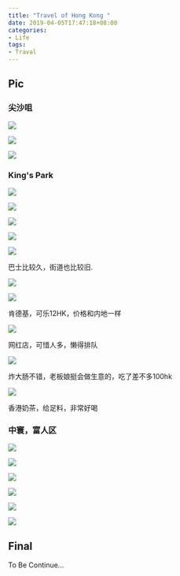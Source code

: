 ```yaml
---
title: "Travel of Hong Kong "
date: 2019-04-05T17:47:18+08:00
categories: 
- Life
tags: 
- Traval
---
```


## Pic

### 尖沙咀

![](https://ws4.sinaimg.cn/large/006tNc79gy1g1s3yaezqkj30lc0sgwl1.jpg)

![](https://ws2.sinaimg.cn/large/006tNc79gy1g1s3z757wyj30lc0sgtev.jpg)

![](https://ws4.sinaimg.cn/large/006tNc79gy1g1s3zxa47gj30lc0sg45u.jpg)

### King's Park

![](https://ws4.sinaimg.cn/large/006tNc79gy1g1s43r7gs4j30lc0sg0zl.jpg)

![](https://ws1.sinaimg.cn/large/006tNc79gy1g1s43w0419j30lc0sgn55.jpg)

![](https://ws3.sinaimg.cn/large/006tNc79gy1g1s44fa7lhj30sg0lc7e1.jpg)

![](https://ws2.sinaimg.cn/large/006tNc79gy1g1s44thtbgj30sg0lcjxk.jpg)

![](https://ws2.sinaimg.cn/large/006tNc79gy1g1s450td1bj30sg0lc0z3.jpg)

巴士比较久，街道也比较旧.

![](https://ws3.sinaimg.cn/large/006tNc79gy1g1s45sa7e9j30ih0wuwjz.jpg)

![](https://ws2.sinaimg.cn/large/006tNc79gy1g1s48u7se4j30ih0wu420.jpg)

肯德基，可乐12HK，价格和内地一样

![](https://ws4.sinaimg.cn/large/006tNc79gy1g1s46kxx8bj30lc0sggt7.jpg)

网红店，可惜人多，懒得排队

![](https://ws4.sinaimg.cn/large/006tNc79gy1g1s472wts4j30sg0lcgs2.jpg)

炸大肠不错，老板娘挺会做生意的，吃了差不多100hk

![](https://ws1.sinaimg.cn/large/006tNc79gy1g1s481r34nj30lc0sgtbu.jpg)

香港奶茶，给足料，非常好喝

### 中寰，富人区

![](https://ws2.sinaimg.cn/large/006tNc79gy1g1s49rl950j30ih0wu42g.jpg)

![](https://ws4.sinaimg.cn/large/006tNc79gy1g1s49v4y3pj30ih0wuwjm.jpg)

![](https://ws4.sinaimg.cn/large/006tNc79gy1g1s4a0jnxxj30sg0lcjwd.jpg)

![](https://ws4.sinaimg.cn/large/006tNc79gy1g1s4a6r75rj30lc0sg46k.jpg)

![](https://ws1.sinaimg.cn/large/006tNc79gy1g1s4bkdhulj30sg0lcjvd.jpg)

![](https://ws2.sinaimg.cn/large/006tNc79gy1g1s4bxggrmj30lc0sggp5.jpg)



## Final

To Be Continue...